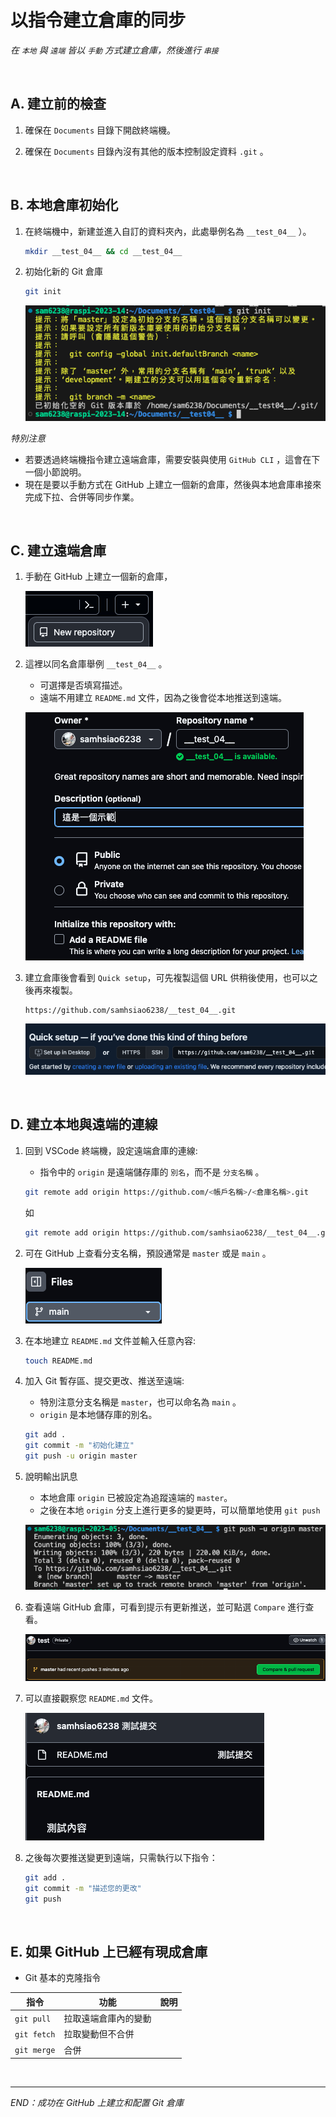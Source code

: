 # 以指令建立倉庫的同步
_在 `本地` 與 `遠端` 皆以 `手動` 方式建立倉庫，然後進行 `串接`_

</br>


## A. 建立前的檢查

1. 確保在 `Documents` 目錄下開啟終端機。


2. 確保在 `Documents` 目錄內沒有其他的版本控制設定資料 `.git` 。


<br>

## B. 本地倉庫初始化

1. 在終端機中，新建並進入自訂的資料夾內，此處舉例名為 `__test_04__` ）。

   ```bash
   mkdir __test_04__ && cd __test_04__
   ```

2. 初始化新的 Git 倉庫

   ```bash
   git init
   ```

   ![](images/img_42.png)

_特別注意_

- 若要透過終端機指令建立遠端倉庫，需要安裝與使用 `GitHub CLI` ，這會在下一個小節說明。
- 現在是要以手動方式在 GitHub 上建立一個新的倉庫，然後與本地倉庫串接來完成下拉、合併等同步作業。

</br>

## C. 建立遠端倉庫

1. 手動在 GitHub 上建立一個新的倉庫，

   ![](images/img_43.png)


2. 這裡以同名倉庫舉例 `__test_04__` 。

   - 可選擇是否填寫描述。
   - 遠端不用建立 `README.md` 文件，因為之後會從本地推送到遠端。

   ![](images/img_44.png)


3. 建立倉庫後會看到 `Quick setup`，可先複製這個 URL 供稍後使用，也可以之後再來複製。

   ```plaintext
   https://github.com/samhsiao6238/__test_04__.git
   ```

   ![](images/img_45.png)

</br>

## D. 建立本地與遠端的連線

1. 回到 VSCode 終端機，設定遠端倉庫的連線:
   - 指令中的 `origin` 是遠端儲存庫的 `別名`，而不是 `分支名稱` 。

   ```bash
   git remote add origin https://github.com/<帳戶名稱>/<倉庫名稱>.git
   ```
   如
   ```bash
   git remote add origin https://github.com/samhsiao6238/__test_04__.git
   ```


2. 可在 GitHub 上查看分支名稱，預設通常是 `master` 或是 `main` 。
 
   ![](images/img_46.png)


3. 在本地建立 `README.md` 文件並輸入任意內容:

   ```bash
   touch README.md
   ```


4. 加入 Git 暫存區、提交更改、推送至遠端:

   - 特別注意分支名稱是 `master`，也可以命名為 `main` 。
   - `origin` 是本地儲存庫的別名。


   ```bash
   git add .
   git commit -m "初始化建立"
   git push -u origin master
   ```


5. 說明輸出訊息

   - 本地倉庫 `origin` 已被設定為追蹤遠端的 `master`。
   - 之後在本地 `origin` 分支上進行更多的變更時，可以簡單地使用 `git push`
  
   ![](images/img_65.png)


6. 查看遠端 GitHub 倉庫，可看到提示有更新推送，並可點選 `Compare` 進行查看。

   ![](images/img_48.png)


7.  可以直接觀察您 `README.md` 文件。

    ![](images/img_49.png)


8.  之後每次要推送變更到遠端，只需執行以下指令：

    ```bash
    git add .
    git commit -m "描述您的更改"
    git push
    ```

</br>

## E. 如果 GitHub 上已經有現成倉庫

- Git 基本的克隆指令

| 指令          | 功能                 | 說明 |
| ------------- | -------------------- | ---- |
| `git pull`  | 拉取遠端倉庫內的變動 |      |
| `git fetch` | 拉取變動但不合併     |      |
| `git merge` | 合併                 |      |

</br>


---


_END：成功在 GitHub 上建立和配置 Git 倉庫_
